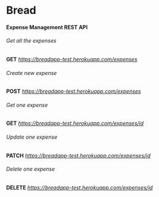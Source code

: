 # Bread
#### Expense Management REST API

###### Get all the expenses

**GET**  _https://breadapp-test.herokuapp.com/expenses_ 

###### Create new expense

**POST**  _https://breadapp-test.herokuapp.com/expenses_ 

###### Get one expense

**GET**  _https://breadapp-test.herokuapp.com/expenses/id_ 

###### Update one expense 

**PATCH**  _https://breadapp-test.herokuapp.com/expenses/id_

###### Delete one expense 

**DELETE**  _https://breadapp-test.herokuapp.com/expenses/id_ 
